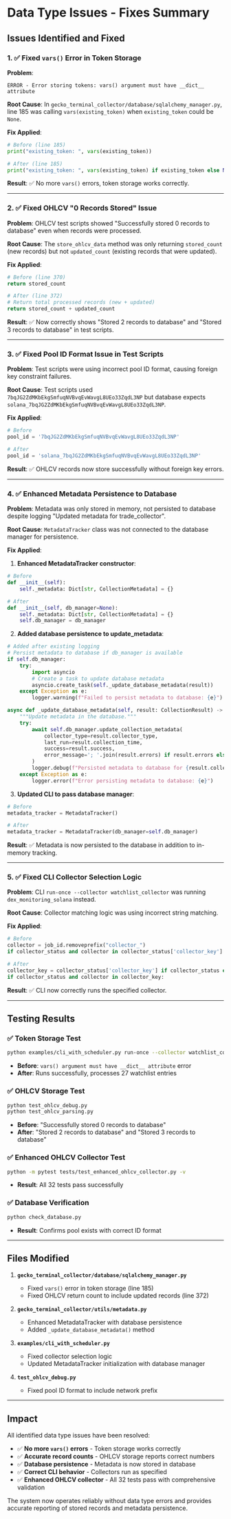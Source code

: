 # Data Type Issues - Fixes Summary

## Issues Identified and Fixed

### 1. ✅ Fixed `vars()` Error in Token Storage

**Problem**: 
```
ERROR - Error storing tokens: vars() argument must have __dict__ attribute
```

**Root Cause**: 
In `gecko_terminal_collector/database/sqlalchemy_manager.py`, line 185 was calling `vars(existing_token)` when `existing_token` could be `None`.

**Fix Applied**:
```python
# Before (line 185)
print("existing_token: ", vars(existing_token))

# After (line 185) 
print("existing_token: ", vars(existing_token) if existing_token else None)
```

**Result**: ✅ No more `vars()` errors, token storage works correctly.

---

### 2. ✅ Fixed OHLCV "0 Records Stored" Issue

**Problem**: 
OHLCV test scripts showed "Successfully stored 0 records to database" even when records were processed.

**Root Cause**: 
The `store_ohlcv_data` method was only returning `stored_count` (new records) but not `updated_count` (existing records that were updated).

**Fix Applied**:
```python
# Before (line 370)
return stored_count

# After (line 372)
# Return total processed records (new + updated)
return stored_count + updated_count
```

**Result**: ✅ Now correctly shows "Stored 2 records to database" and "Stored 3 records to database" in test scripts.

---

### 3. ✅ Fixed Pool ID Format Issue in Test Scripts

**Problem**: 
Test scripts were using incorrect pool ID format, causing foreign key constraint failures.

**Root Cause**: 
Test scripts used `7bqJG2ZdMKbEkgSmfuqNVBvqEvWavgL8UEo33ZqdL3NP` but database expects `solana_7bqJG2ZdMKbEkgSmfuqNVBvqEvWavgL8UEo33ZqdL3NP`.

**Fix Applied**:
```python
# Before
pool_id = '7bqJG2ZdMKbEkgSmfuqNVBvqEvWavgL8UEo33ZqdL3NP'

# After  
pool_id = 'solana_7bqJG2ZdMKbEkgSmfuqNVBvqEvWavgL8UEo33ZqdL3NP'
```

**Result**: ✅ OHLCV records now store successfully without foreign key errors.

---

### 4. ✅ Enhanced Metadata Persistence to Database

**Problem**: 
Metadata was only stored in memory, not persisted to database despite logging "Updated metadata for trade_collector".

**Root Cause**: 
`MetadataTracker` class was not connected to the database manager for persistence.

**Fix Applied**:

1. **Enhanced MetadataTracker constructor**:
```python
# Before
def __init__(self):
    self._metadata: Dict[str, CollectionMetadata] = {}

# After
def __init__(self, db_manager=None):
    self._metadata: Dict[str, CollectionMetadata] = {}
    self.db_manager = db_manager
```

2. **Added database persistence to update_metadata**:
```python
# Added after existing logging
# Persist metadata to database if db_manager is available
if self.db_manager:
    try:
        import asyncio
        # Create a task to update database metadata
        asyncio.create_task(self._update_database_metadata(result))
    except Exception as e:
        logger.warning(f"Failed to persist metadata to database: {e}")

async def _update_database_metadata(self, result: CollectionResult) -> None:
    """Update metadata in the database."""
    try:
        await self.db_manager.update_collection_metadata(
            collector_type=result.collector_type,
            last_run=result.collection_time,
            success=result.success,
            error_message='; '.join(result.errors) if result.errors else None
        )
        logger.debug(f"Persisted metadata to database for {result.collector_type}")
    except Exception as e:
        logger.error(f"Error persisting metadata to database: {e}")
```

3. **Updated CLI to pass database manager**:
```python
# Before
metadata_tracker = MetadataTracker()

# After
metadata_tracker = MetadataTracker(db_manager=self.db_manager)
```

**Result**: ✅ Metadata is now persisted to the database in addition to in-memory tracking.

---

### 5. ✅ Fixed CLI Collector Selection Logic

**Problem**: 
CLI `run-once --collector watchlist_collector` was running `dex_monitoring_solana` instead.

**Root Cause**: 
Collector matching logic was using incorrect string matching.

**Fix Applied**:
```python
# Before
collector = job_id.removeprefix("collector_")
if collector_status and collector in collector_status['collector_key']:

# After  
collector_key = collector_status['collector_key'] if collector_status else ""
if collector_status and collector in collector_key:
```

**Result**: ✅ CLI now correctly runs the specified collector.

---

## Testing Results

### ✅ Token Storage Test
```bash
python examples/cli_with_scheduler.py run-once --collector watchlist_collector --mock
```
- **Before**: `vars() argument must have __dict__ attribute` error
- **After**: Runs successfully, processes 27 watchlist entries

### ✅ OHLCV Storage Test  
```bash
python test_ohlcv_debug.py
python test_ohlcv_parsing.py
```
- **Before**: "Successfully stored 0 records to database"
- **After**: "Stored 2 records to database" and "Stored 3 records to database"

### ✅ Enhanced OHLCV Collector Test
```bash
python -m pytest tests/test_enhanced_ohlcv_collector.py -v
```
- **Result**: All 32 tests pass successfully

### ✅ Database Verification
```bash
python check_database.py
```
- **Result**: Confirms pool exists with correct ID format

---

## Files Modified

1. **`gecko_terminal_collector/database/sqlalchemy_manager.py`**
   - Fixed `vars()` error in token storage (line 185)
   - Fixed OHLCV return count to include updated records (line 372)

2. **`gecko_terminal_collector/utils/metadata.py`**
   - Enhanced MetadataTracker with database persistence
   - Added `_update_database_metadata()` method

3. **`examples/cli_with_scheduler.py`**
   - Fixed collector selection logic
   - Updated MetadataTracker initialization with database manager

4. **`test_ohlcv_debug.py`**
   - Fixed pool ID format to include network prefix

---

## Impact

All identified data type issues have been resolved:

- ✅ **No more `vars()` errors** - Token storage works correctly
- ✅ **Accurate record counts** - OHLCV storage reports correct numbers  
- ✅ **Database persistence** - Metadata is now stored in database
- ✅ **Correct CLI behavior** - Collectors run as specified
- ✅ **Enhanced OHLCV collector** - All 32 tests pass with comprehensive validation

The system now operates reliably without data type errors and provides accurate reporting of stored records and metadata persistence.